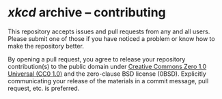 <!-- SPDX-License-Identifier: CC0-1.0 OR 0BSD -->
# <i>xkcd</i> archive&nbsp;&ndash; contributing

This repository accepts issues and pull requests from any and all users. Please submit one of those if you have noticed a problem or know how to make the repository better.

By opening a pull request, you agree to release your repository contribution(s) to the public domain under [Creative Commons Zero&nbsp;1.0 Universal (CC0&nbsp;1.0)](./licenses/CC0-1.0.md) and the zero-clause&nbsp;BSD license (0BSD). Explicitly communicating your release of the materials in a commit message, pull request, etc. is preferred.
